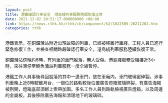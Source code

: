 ```yaml
---
layout: post
title: 港鐵確認行車安全　港島綫列車服務陸續恢復正常
date: 2021-12-02 20:51:17.000000000 +08:00
link: https://news.rthk.hk/rthk/ch/component/k2/1622505-20211202.htm
categories: rthk
---
```


港鐵表示，在銅鑼灣站附近出現故障的列車，已經被移離行車綫，工程人員已進行緊急修復工作，並檢查相關路段確認行車安全，港島綫列車服務陸續恢復正常。

銅鑼灣站傍晚約6時，有列車的車門脫落，無人受傷。港島綫服務受阻接近3小時，來往灣仔至鰂魚涌站列車服務一度全線暫停。

港鐵工作人員事後尋回脫落的其中一邊車門，放在車廂内，車門玻璃窗碎裂。涉事列車晚上近8時駛離月台，一個位於路軌較後位置廣告燈箱玻璃碎裂，有廣告海報被𠝹開，燈箱底部須綁上索帶加固。多名工作人員到路軌檢視廣告燈箱，以及周邊的金屬板，其後移除廣告海報和清理地下的玻璃碎。
